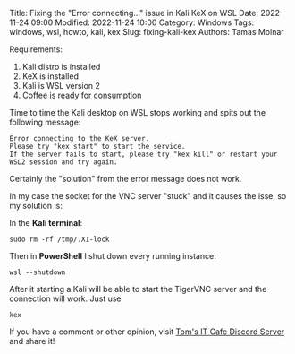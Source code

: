 Title: Fixing the "Error connecting..." issue in Kali KeX on WSL
Date: 2022-11-24 09:00
Modified: 2022-11-24 10:00
Category: Windows
Tags: windows, wsl, howto, kali, kex
Slug: fixing-kali-kex
Authors: Tamas Molnar

Requirements:

1. Kali distro is installed
1. KeX is installed
1. Kali is WSL version 2
1. Coffee is ready for consumption

Time to time the Kali desktop on WSL stops working and spits out the following message:

```
Error connecting to the KeX server.
Please try "kex start" to start the service.
If the server fails to start, please try "kex kill" or restart your WSL2 session and try again.
```

Certainly the "solution" from the error message does not work.

In my case the socket for the VNC server "stuck" and it causes the isse, so my solution is:


In the **Kali terminal**:
```
sudo rm -rf /tmp/.X1-lock
```

Then in **PowerShell** I shut down every running instance:
```
wsl --shutdown
```

After it starting a Kali will be able to start the TigerVNC server and the connection will work. Just use

```
kex
```

If you have a comment or other opinion, visit [Tom's IT Cafe Discord Server](https://discord.gg/YbSYGsQYES) and share it!
